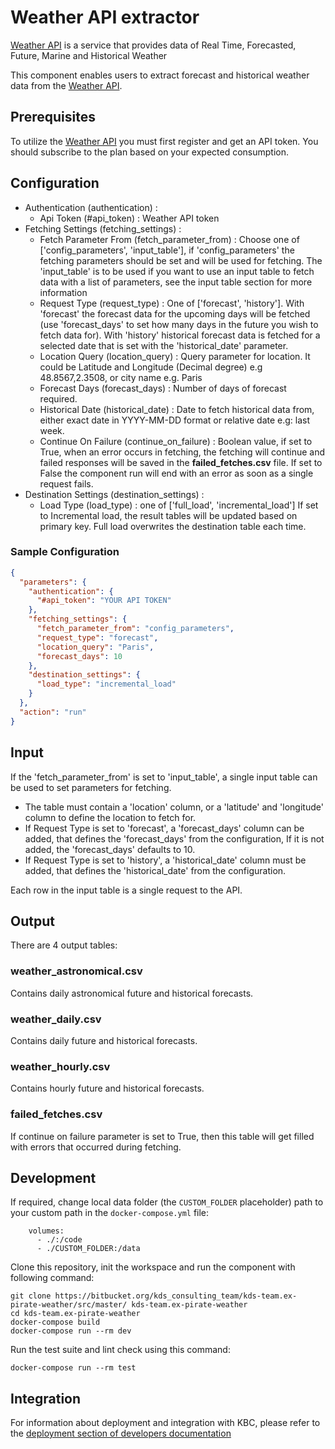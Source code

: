 # Weather API extractor

[Weather API](https://weatherapi.com) is a service that provides data of Real Time, Forecasted, Future, Marine and Historical Weather

This component enables users to extract forecast and historical weather data from the [Weather API](https://weatherapi.com).

## Prerequisites

To utilize the [Weather API](https://weatherapi.com) you must first register and get an API token.
You should subscribe to the plan based on your expected consumption.

## Configuration

* Authentication (authentication) :
    * Api Token (#api_token) : Weather API token
* Fetching Settings (fetching_settings) :
    * Fetch Parameter From (fetch_parameter_from) : Choose one of ['config_parameters', 'input_table'], if 'config_parameters' the fetching parameters should be set and will be used for fetching. 
The 'input_table' is to be used if you want to use an input table to fetch data with a list of parameters, see the input table section for more information
    * Request Type (request_type) : One of ['forecast', 'history']. 
With 'forecast' the forecast data for the upcoming days will be fetched (use 'forecast_days' to set how many days in the future you wish to fetch data for).
With 'history' historical forecast data is fetched for a selected date that is set with the 'historical_date' parameter.
    * Location Query (location_query) : Query parameter for location. It could be Latitude and Longitude (Decimal degree) e.g 48.8567,2.3508, or city name e.g. Paris
    * Forecast Days (forecast_days) : Number of days of forecast required.
    * Historical Date (historical_date) : Date to fetch historical data from, either exact date in YYYY-MM-DD format or relative date e.g: last week.
    * Continue On Failure (continue_on_failure) : Boolean value, if set to True, when an error occurs in fetching, the fetching will continue and failed responses will be saved in the **failed_fetches.csv** file. 
  If set to False the component run will end with an error as soon as a single request fails.
* Destination Settings (destination_settings) :
    * Load Type (load_type) : one of ['full_load', 'incremental_load'] If set to Incremental load, the result tables will be updated based on primary key. 
Full load overwrites the destination table each time.


### Sample Configuration

```json
{
  "parameters": {
    "authentication": {
      "#api_token": "YOUR API TOKEN"
    },
    "fetching_settings": {
      "fetch_parameter_from": "config_parameters",
      "request_type": "forecast",
      "location_query": "Paris",
      "forecast_days": 10
    },
    "destination_settings": {
      "load_type": "incremental_load"
    }
  },
  "action": "run"
}

```

## Input

If the 'fetch_parameter_from' is set to 'input_table', a single input table can be used to set parameters for fetching.

* The table must contain a 'location' column, or a 'latitude' and 'longitude' column to define the location to fetch for.
* If Request Type is set to 'forecast', a 'forecast_days' column can be added, that defines the 'forecast_days' from the configuration, If it is not added, the 'forecast_days' defaults to 10.
* If Request Type is set to 'history', a 'historical_date' column must be added, that defines the 'historical_date' from the configuration.

Each row in the input table is a single request to the API.

## Output

There are 4 output tables:

### weather_astronomical.csv

Contains daily astronomical future and historical forecasts.

### weather_daily.csv

Contains daily future and historical forecasts.

### weather_hourly.csv

Contains hourly future and historical forecasts.

### failed_fetches.csv

If continue on failure parameter is set to True, then this table will get filled with errors that occurred during fetching.

## Development

If required, change local data folder (the `CUSTOM_FOLDER` placeholder) path to
your custom path in the `docker-compose.yml` file:

~~~~~~~~~~~~~~~~~~~~~~~~~~~~~~~~~~~~~~~~~~~~~~~~~~~~~~~~~~~~~~~~~~~~~~~~~~~~~~~~
    volumes:
      - ./:/code
      - ./CUSTOM_FOLDER:/data
~~~~~~~~~~~~~~~~~~~~~~~~~~~~~~~~~~~~~~~~~~~~~~~~~~~~~~~~~~~~~~~~~~~~~~~~~~~~~~~~

Clone this repository, init the workspace and run the component with following
command:

~~~~~~~~~~~~~~~~~~~~~~~~~~~~~~~~~~~~~~~~~~~~~~~~~~~~~~~~~~~~~~~~~~~~~~~~~~~~~~~~
git clone https://bitbucket.org/kds_consulting_team/kds-team.ex-pirate-weather/src/master/ kds-team.ex-pirate-weather
cd kds-team.ex-pirate-weather
docker-compose build
docker-compose run --rm dev
~~~~~~~~~~~~~~~~~~~~~~~~~~~~~~~~~~~~~~~~~~~~~~~~~~~~~~~~~~~~~~~~~~~~~~~~~~~~~~~~

Run the test suite and lint check using this command:

~~~~~~~~~~~~~~~~~~~~~~~~~~~~~~~~~~~~~~~~~~~~~~~~~~~~~~~~~~~~~~~~~~~~~~~~~~~~~~~~
docker-compose run --rm test
~~~~~~~~~~~~~~~~~~~~~~~~~~~~~~~~~~~~~~~~~~~~~~~~~~~~~~~~~~~~~~~~~~~~~~~~~~~~~~~~

## Integration

For information about deployment and integration with KBC, please refer to the
[deployment section of developers
documentation](https://developers.keboola.com/extend/component/deployment/)
